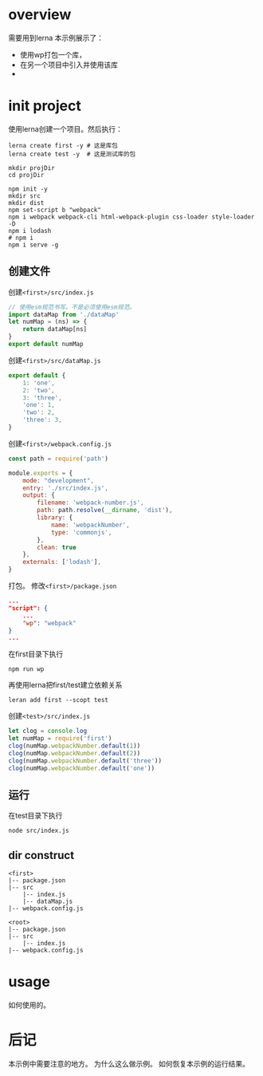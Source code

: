 # overview
需要用到lerna
本示例展示了：
- 使用wp打包一个库，
- 在另一个项目中引入并使用该库
- 

# init project
使用lerna创建一个项目。然后执行：
```shell
lerna create first -y # 这是库包
lerna create test -y  # 这是测试库的包
```

```shell
mkdir projDir
cd projDir

npm init -y
mkdir src
mkdir dist
npm set-script b "webpack"
npm i webpack webpack-cli html-webpack-plugin css-loader style-loader -D
npm i lodash
# npm i 
npm i serve -g
```

## 创建文件
创建`<first>/src/index.js`
```js
// 使用esm规范书写。不是必须使用esm规范。
import dataMap from './dataMap'
let numMap = (ns) => {
    return dataMap[ns]
}
export default numMap
```
创建`<first>/src/dataMap.js`
```js
export default {
    1: 'one',
    2: 'two',
    3: 'three',
    'one': 1,
    'two': 2,
    'three': 3,
}
```
创建`<first>/webpack.config.js`
```js
const path = require('path')

module.exports = {
    mode: "development",
    entry: './src/index.js',
    output: {
        filename: 'webpack-number.js',
        path: path.resolve(__dirname, 'dist'),
        library: {
            name: 'webpackNumber',
            type: 'commonjs',
        },
        clean: true
    },
    externals: ['lodash'],
}
```
打包。
修改`<first>/package.json`
```json
...
"script": {
    ...
    "wp": "webpack"
}
...
```
在first目录下执行
```shell
npm run wp
```
再使用lerna把first/test建立依赖关系
```shell
leran add first --scopt test
```
创建`<test>/src/index.js`
```js
let clog = console.log
let numMap = require('first')
clog(numMap.webpackNumber.default(1))
clog(numMap.webpackNumber.default(2))
clog(numMap.webpackNumber.default('three'))
clog(numMap.webpackNumber.default('one'))
```

## 运行
在test目录下执行
``` shell
node src/index.js
```

## dir construct
```
<first>
|-- package.json
|-- src
    |-- index.js
    |-- dataMap.js
|-- webpack.config.js

<root>
|-- package.json
|-- src
    |-- index.js
|-- webpack.config.js
```

# usage
如何使用的。

# 后记
本示例中需要注意的地方。
为什么这么做示例。
如何恢复本示例的运行结果。